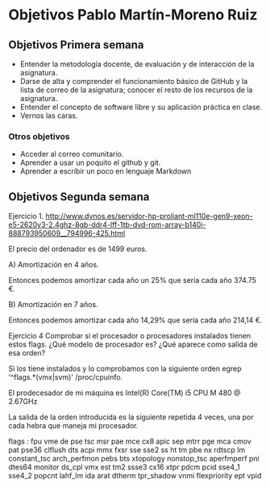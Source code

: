 # Objetivos Pablo Martín-Moreno Ruiz

## Objetivos Primera semana

* Entender la metodología docente, de evaluación y de interacción de la asignatura.
* Darse de alta y comprender el funcionamiento básico de GitHub y la lista de correo de la asignatura; conocer el resto de los recursos de la asignatura.
* Entender el concepto de software libre y su aplicación práctica en clase.
* Vernos las caras.

### Otros objetivos
* Acceder al correo comunitario.
* Aprender a usar un poquito el github y git.
* Aprender a escribir un poco en lenguaje Markdown


## Objetivos Segunda semana

Ejercicio 1. http://www.dynos.es/servidor-hp-proliant-ml110e-gen9-xeon-e5-2620v3-2.4ghz-8gb-ddr4-lff-1tb-dvd-rom-array-b140i-888793950609__794996-425.html

El precio del ordenador es de 1499 euros.

 A) Amortización en 4 años.
 
  Entonces podemos amortizar cada año un 25%  que sería cada año 374.75 €.
  
 B) Amortización en 7 años.
 
  Entonces podemos amortizar cada año 14,29% que sería cada año 214,14 €.
  
  

Ejercicio 4 Comprobar si el procesador o procesadores instalados tienen estos flags. ¿Qué modelo de procesador es? ¿Qué aparece como salida de esa orden?

Si los tiene instalados y lo comprobamos con la siguiente orden egrep '^flags.*(vmx|svm)' /proc/cpuinfo. 

El prodecesador de mi máquina es Intel(R) Core(TM) i5 CPU       M 480  @ 2.67GHz
 
La salida de la orden introducida es la siguiente repetida 4 veces, una por cada hebra que maneja mi procesador.

flags		: fpu vme de pse tsc msr pae mce cx8 apic sep mtrr pge mca cmov pat pse36 clflush dts acpi mmx fxsr sse sse2 ss ht tm pbe nx rdtscp lm constant_tsc arch_perfmon pebs bts xtopology nonstop_tsc aperfmperf pni dtes64 monitor ds_cpl vmx est tm2 ssse3 cx16 xtpr pdcm pcid sse4_1 sse4_2 popcnt lahf_lm ida arat dtherm tpr_shadow vnmi flexpriority ept vpid


